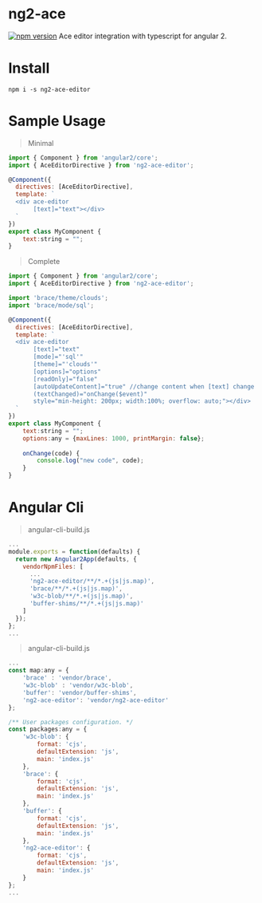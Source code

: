 # ng2-ace

[![npm version](https://badge.fury.io/js/ng2-ace-editor.svg)](https://www.npmjs.com/package/ng2-ace-editor) 
Ace editor integration with typescript for angular 2.

# Install
`npm i -s ng2-ace-editor`

# Sample Usage

> Minimal

```js
import { Component } from 'angular2/core';
import { AceEditorDirective } from 'ng2-ace-editor';

@Component({
  directives: [AceEditorDirective],
  template: `
  <div ace-editor
       [text]="text"></div>
  `
})
export class MyComponent {
    text:string = "";
}
```

> Complete

```js
import { Component } from 'angular2/core';
import { AceEditorDirective } from 'ng2-ace-editor';

import 'brace/theme/clouds';
import 'brace/mode/sql';

@Component({
  directives: [AceEditorDirective],
  template: `
  <div ace-editor
       [text]="text"
       [mode]="'sql'"
       [theme]="'clouds'"
       [options]="options"
       [readOnly]="false"
       [autoUpdateContent]="true" //change content when [text] change
       (textChanged)="onChange($event)"
       style="min-height: 200px; width:100%; overflow: auto;"></div>
  `
})
export class MyComponent {
    text:string = "";
    options:any = {maxLines: 1000, printMargin: false};
    
    onChange(code) {
        console.log("new code", code);
    }
}
```

# Angular Cli
> angular-cli-build.js

```js
... 
module.exports = function(defaults) {
  return new Angular2App(defaults, {
    vendorNpmFiles: [
      ...
      'ng2-ace-editor/**/*.+(js|js.map)',
      'brace/**/*.+(js|js.map)',
      'w3c-blob/**/*.+(js|js.map)',
      'buffer-shims/**/*.+(js|js.map)'
    ]
  });
};
...
```

> angular-cli-build.js

```js
... 
const map:any = {
    'brace' : 'vendor/brace',
    'w3c-blob' : 'vendor/w3c-blob',
    'buffer': 'vendor/buffer-shims',
    'ng2-ace-editor': 'vendor/ng2-ace-editor'
};

/** User packages configuration. */
const packages:any = {
    'w3c-blob': {
        format: 'cjs',
        defaultExtension: 'js',
        main: 'index.js'
    },
    'brace': {
        format: 'cjs',
        defaultExtension: 'js',
        main: 'index.js'
    },
    'buffer': {
        format: 'cjs',
        defaultExtension: 'js',
        main: 'index.js'
    },
    'ng2-ace-editor': {
        format: 'cjs',
        defaultExtension: 'js',
        main: 'index.js'
    }
};
...
```

